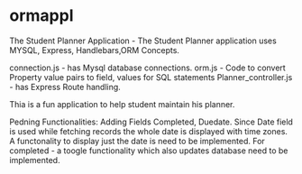 # ormappl

The Student Planner Application - The Student Planner application uses MYSQL, Express, Handlebars,ORM Concepts.

connection.js - has Mysql database connections.
orm.js - Code to convert Property value pairs to field, values for SQL statements
Planner_controller.js - has Express Route handling.


Thia is a fun application to help student maintain his planner.

Pedning Functionalities: Adding Fields Completed, Duedate. Since Date field is used while fetching records the whole date is displayed with time zones. A functonality to display just the date is need to be implemented. For completed - a toogle functionality which also updates database need to be implemented.
